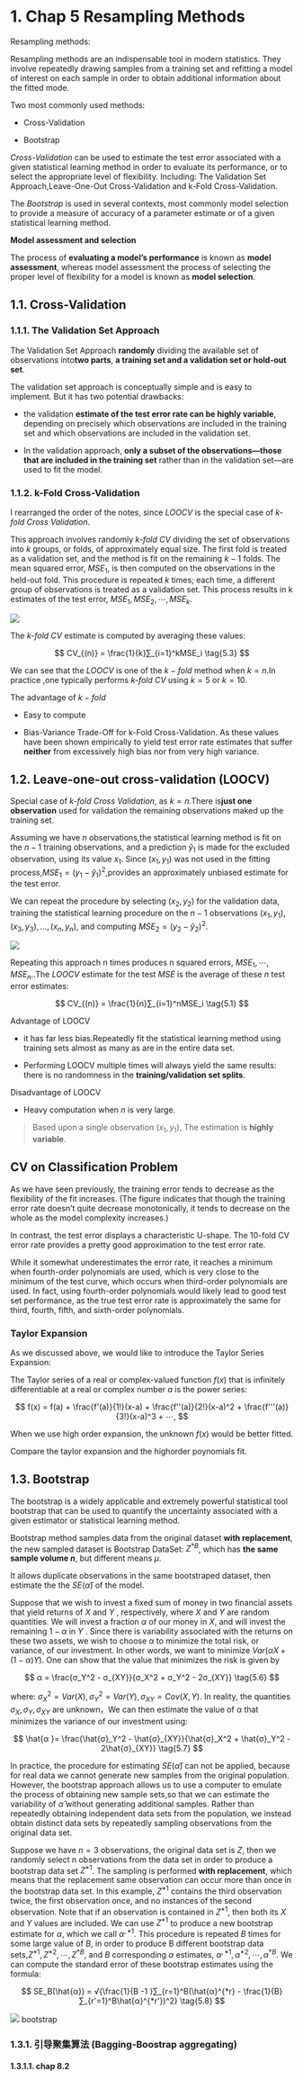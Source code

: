 # 1. Chap 5 Resampling Methods

Resampling methods:

Resampling methods are an indispensable tool in modern statistics. They involve repeatedly drawing samples from a training set and refitting a model of interest on each sample in order to obtain additional information about the fitted mode.

Two most commonly used methods:

- Cross-Validation

- Bootstrap

$\textit{Cross-Validation}$ can be used to estimate the test error associated with a given statistical learning method in order to evaluate its performance, or to select the appropriate level of flexibility. Including: The Validation Set Approach,Leave-One-Out Cross-Validation and k-Fold Cross-Validation.

The $Bootstrap$ is used in several contexts, most commonly model selection to provide a measure of accuracy of a parameter estimate or of a given statistical learning method.

**Model assessment and selection**

The process of **evaluating a model’s performance** is known as **model assessment**, whereas model assessment the process of selecting the proper level of flexibility for a model is known as **model selection**.

## 1.1. Cross-Validation

### 1.1.1. The Validation Set Approach

The Validation Set Approach **randomly** dividing the available set of observations into**two parts**, **a training set and a validation set or hold-out set**.

The validation set approach is conceptually simple and is easy to implement. But it has two potential drawbacks:

- the validation **estimate of the test error rate can be highly variable**, depending on precisely which observations are included in the training set and which observations are included in the validation set.

- In the validation approach, **only a subset of the observations—those that are included in the training set** rather than in the validation set—are used to fit the model.

### 1.1.2. k-Fold Cross-Validation

I rearranged the order of the notes, since $LOOCV$ is the special case of $\textit{k-fold Cross Validation}$.

This approach involves randomly $\textit{k-fold CV}$ dividing the set of observations into $k$ groups, or folds, of approximately equal size. The first fold is treated as a validation set, and the method is fit on the remaining $k − 1$ folds. The mean squared error, $MSE_1$, is then computed on the observations in the held-out fold. This procedure is repeated $k$ times; each time, a different group of observations is treated as a validation set. This process results in k estimates of the test error, $MSE_1,MSE_2,⋯,MSE_k$.

<img src= https://pic3.zhimg.com/80/v2-b4cd20adb8d216dc3ce138cfde48d8be_1440w.jpg>

The $\textit{k-fold CV}$ estimate is computed by averaging these values:

$$
CV_{(n)} = \frac{1}{k}∑_{i=1}^kMSE_i
\tag{5.3}
$$

We can see that the $LOOCV$ is one of the $k-fold$ method when $k=n$.In practice ,one typically performs $\textit{k-fold CV}$ using $k = 5$ or $k = 10$.

The advantage of $k-fold$

- Easy to compute

- Bias-Variance Trade-Off for k-Fold Cross-Validation. As these values have been shown empirically to yield test error rate estimates that suffer **neither** from excessively high bias nor from very high variance.

## 1.2. Leave-one-out cross-validation (LOOCV)

Special case of $\textit{k-fold Cross Validation}$, as $k=n$.There is**just one observation** used for validation the remaining observations maked up the training set.

Assuming we have $n$ observations,the statistical learning method is fit on the $n − 1$ training observations, and a prediction $\hat{y}_1$ is made for the excluded observation, using its value $x_1$. Since $(x_1, y_1)$ was not used in the fitting process,$MSE_1 = (y_1 - \hat{y}_1)^2$,provides an approximately unbiased estimate for the test error.

We can repeat the procedure by selecting $(x_2, y_2)$ for the validation data, training the statistical learning procedure on the $n − 1$ observations ${(x_1, y_1), (x_3, y_3), . . . , (x_n, y_n)}$, and computing $MSE_2 = (y_2 - \hat{y}_2)^2$.

<img src=https://pic2.zhimg.com/80/v2-ed36f443aafbff838b69045d623d8ecd_1440w.jpg>

Repeating this approach n times produces n squared errors, $MSE_1,⋯,MSE_n$..The $LOOCV$ estimate for the test $MSE$ is the average of these $n$ test error estimates:

$$
CV_{(n)} = \frac{1}{n}∑_{i=1}^nMSE_i
\tag{5.1}
$$

Advantage of LOOCV

- it has far less bias.Repeatedly fit the statistical learning method using training sets almost as many as are in the entire data set.

- Performing LOOCV multiple times will always yield the same results: there is no randomness in the **training/validation set splits**.

Disadvantage of LOOCV

- Heavy computation when $n$ is very large.

> Based upon a single observation $(x_1, y_1)$, The estimation is **highly variable**.

## CV on Classification Problem

As we have seen previously, the training error tends to decrease as the flexibility of the fit increases. (The figure indicates that though the training error rate doesn’t quite decrease monotonically, it tends to decrease on the whole as the model complexity increases.)

In contrast, the test error displays a characteristic U-shape. The 10-fold CV error rate provides a pretty good approximation to the test error rate.

While it somewhat underestimates the error rate, it reaches a minimum when fourth-order polynomials are used, which is very close to the minimum of the test curve, which occurs when third-order polynomials are used. In fact, using fourth-order polynomials would likely lead to good test set performance, as the true test error rate is approximately the same for third, fourth, fifth, and sixth-order polynomials.

### Taylor Expansion

As we discussed above, we would like to introduce the Taylor Series Expansion:

The Taylor series of a real or complex-valued function $f (x)$ that is infinitely differentiable at a real or complex number $a$ is the power series:

$$
f(x) = f(a) + \frac{f'(a)}{1!}(x-a) + \frac{f''(a)}{2!}(x-a)^2 + \frac{f'''(a)}{3!}(x-a)^3 + ⋯,
$$

When we use high order expansion, the unknown $f(x)$ would be better fitted.

Compare the taylor expansion and the highorder poynomials fit.

## 1.3. Bootstrap

The bootstrap is a widely applicable and extremely powerful statistical tool bootstrap that can be used to quantify the uncertainty associated with a given estimator or statistical learning method.

Bootstrap method samples data from the original dataset **with replacement**, the new sampled dataset is Bootstrap DataSet: $Z^{*B}$, which has **the same sample volume $n$**, but different means $μ$.

It allows duplicate observations in the same bootstraped dataset, then estimate the the $SE(\hat{α})$ of the model.

Suppose that we wish to invest a fixed sum of money in two financial assets that yield returns of $X$ and $Y$ , respectively, where $X$ and $Y$ are random quantities. We will invest a fraction $α$ of our money in $X$, and will invest the remaining $1 − α$ in $Y$ . Since there is variability associated with the returns on these two assets, we wish to choose α to minimize the total risk, or variance, of our investment. In other words, we want to minimize $Var(αX + (1 - α)Y)$. One can show that the value that minimizes the risk is given by

$$
α = \frac{σ_Y^2 - σ_{XY}}{σ_X^2 + σ_Y^2 - 2σ_{XY}}
\tag{5.6}
$$

where: $σ_X^2=Var(X),σ_Y^2=Var(Y),σ_{XY}=Cov(X,Y)$. In reality, the quantities $σ_X,σ_Y,σ_{XY}$ are unknown，We can then estimate the value of α that minimizes the variance of our investment using:

$$
\hat{α }= \frac{\hat{σ}_Y^2 - \hat{σ}_{XY}}{\hat{σ}_X^2 + \hat{σ}_Y^2 - 2\hat{σ}_{XY}}
\tag{5.7}
$$

In practice, the procedure for estimating $SE(\hat{α})$ can not be applied, because for real data we cannot generate new samples from the original population. However, the bootstrap approach allows us to use a computer to emulate the process of obtaining new sample sets,so that we can estimate the variability of $\hat{α}$ without generating additional samples. Rather than repeatedly obtaining independent data sets from the population, we instead obtain distinct data sets by repeatedly sampling observations from the original data set.

Suppose we have $n=3$ observations, the original data set is $Z$, then we randomly select n observations from the data set in order to produce a bootstrap data set $Z^{*1}$. The sampling is performed **with replacement**, which means that the replacement same observation can occur more than once in the bootstrap data set. In this example, $Z^{*1}$ contains the third observation twice, the first observation once, and no instances of the second observation. Note that if an observation is contained in $Z^{*1}$, then both its $X$ and $Y$ values are included. We can use $Z^{*1}$ to produce a new bootstrap estimate for $α$, which we call $α^{,*1}$. This procedure is repeated $B$ times for some large value of $B$, in order to produce B different bootstrap data sets,$Z^{*1},Z^{*2},⋯,Z^{*B}$, and $B$ corresponding $α$ estimates, $α^{,*1},α^{*2},⋯,α^{*B}$. We can compute the standard error of these bootstrap estimates using the formula:

$$
SE_B(\hat{α}) = √{\frac{1}{B -1 }∑_{r=1}^B(\hat{α}^{*r} - \frac{1}{B}∑_{r'=1}^B\hat{α}^{*r'})^2}
\tag{5.8}
$$

<img src="https://pic1.zhimg.com/80/v2-0c8d156275837dff4dfff3232a1e8a1c_1440w.jpg">
bootstrap

### 1.3.1. 引导聚集算法 (Bagging-Boostrap aggregating)

#### 1.3.1.1. chap 8.2
